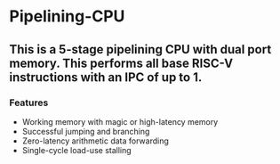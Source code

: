 # Pipelining-CPU

## This is a 5-stage pipelining CPU with dual port memory. This performs all base RISC-V instructions with an IPC of up to 1. 

### Features
* Working memory with magic or high-latency memory
* Successful jumping and branching
* Zero-latency arithmetic data forwarding
* Single-cycle load-use stalling

